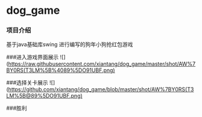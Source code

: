 # dog_game

### 项目介绍 
基于java基础库swing 进行编写的狗年小狗抢红包游戏

###进入游戏界面展示
![](https://raw.githubusercontent.com/xiantang/dog_game/master/shot/AW%7BY0RS(T3LM%5B%4089%5DO91UBF.png)

###选择关卡展示
![](https://github.com/xiantang/dog_game/blob/master/shot/AW%7BY0RS(T3LM%5B@89%5DO91UBF.png)

###胜利
